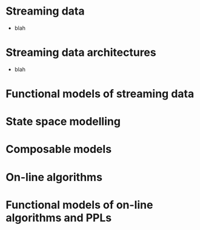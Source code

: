 # Streaming data

* blah

# Streaming data architectures

* blah

# Functional models of streaming data


# State space modelling


# Composable models


# On-line algorithms


# Functional models of on-line algorithms and PPLs


